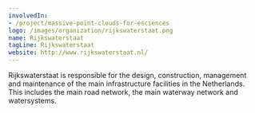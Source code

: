 ```yaml
---
involvedIn:
- /project/massive-point-clouds-for-esciences
logo: /images/organization/rijkswaterstaat.png
name: Rijkswaterstaat
tagLine: Rijkswaterstaat
website: http://www.rijkswaterstaat.nl/
---
```

Rijkswaterstaat is responsible for the design, construction, management and maintenance of the main infrastructure facilities in the Netherlands. This includes the main road network, the main waterway network and watersystems.
